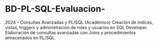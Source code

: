 # BD-PL-SQL-Evaluacion-
2024 - Consultas Avanzadas y PL/SQL (Académico)  Creación de índices, vistas, triggers y administración de roles y  usuarios en SQL Developer.  Elaboración de consultas avanzadas con Joins y procedimientos  almacenados en PL/SQL.
